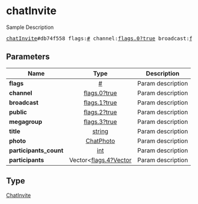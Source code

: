 # chatInvite

Sample Description

<pre>
<a href="../constructor/chatInvite.md">chatInvite</a>#db74f558 flags:<a href="../type/#.md">#</a> channel:<a href="../type/flags.0?true.md">flags.0?true</a> broadcast:<a href="../type/flags.1?true.md">flags.1?true</a> public:<a href="../type/flags.2?true.md">flags.2?true</a> megagroup:<a href="../type/flags.3?true.md">flags.3?true</a> title:<a href="../type/string.md">string</a> photo:<a href="../type/ChatPhoto.md">ChatPhoto</a> participants_count:<a href="../type/int.md">int</a> participants:Vector&lt;<a href="../type/flags.4?Vector.md">flags.4?Vector</a>&gt; = <a href="../type/ChatInvite.md">ChatInvite</a>;
</pre>

## Parameters

| Name | Type | Description |
|------|:----:|-------------|
| **flags** | [#](../type/#.md) | Param description |
| **channel** | [flags.0?true](../type/flags.0?true.md) | Param description |
| **broadcast** | [flags.1?true](../type/flags.1?true.md) | Param description |
| **public** | [flags.2?true](../type/flags.2?true.md) | Param description |
| **megagroup** | [flags.3?true](../type/flags.3?true.md) | Param description |
| **title** | [string](../type/string.md) | Param description |
| **photo** | [ChatPhoto](../type/ChatPhoto.md) | Param description |
| **participants_count** | [int](../type/int.md) | Param description |
| **participants** | Vector<[flags.4?Vector](../type/flags.4?Vector.md) | Param description |

## Type

[ChatInvite](../type/ChatInvite.md)
